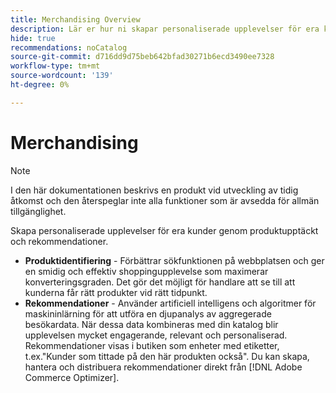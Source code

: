 ```yaml
---
title: Merchandising Overview
description: Lär er hur ni skapar personaliserade upplevelser för era kunder genom produktupptäckt och rekommendationer.
hide: true
recommendations: noCatalog
source-git-commit: d716dd9d75beb642bfad30271b6ecd3490ee7328
workflow-type: tm+mt
source-wordcount: '139'
ht-degree: 0%

---
```


# Merchandising

>[!NOTE]
>
>I den här dokumentationen beskrivs en produkt vid utveckling av tidig åtkomst och den återspeglar inte alla funktioner som är avsedda för allmän tillgänglighet.

Skapa personaliserade upplevelser för era kunder genom produktupptäckt och rekommendationer.

- **Produktidentifiering** - Förbättrar sökfunktionen på webbplatsen och ger en smidig och effektiv shoppingupplevelse som maximerar konverteringsgraden. Det gör det möjligt för handlare att se till att kunderna får rätt produkter vid rätt tidpunkt.
- **Rekommendationer** - Använder artificiell intelligens och algoritmer för maskininlärning för att utföra en djupanalys av aggregerade besökardata. När dessa data kombineras med din katalog blir upplevelsen mycket engagerande, relevant och personaliserad. Rekommendationer visas i butiken som enheter med etiketter, t.ex.&quot;Kunder som tittade på den här produkten också&quot;. Du kan skapa, hantera och distribuera rekommendationer direkt från [!DNL Adobe Commerce Optimizer].

